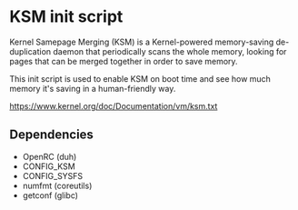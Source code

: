 # KSM init script

Kernel Samepage Merging (KSM) is a Kernel-powered memory-saving de-duplication
daemon that periodically scans the whole memory, looking for pages that can be
merged together in order to save memory.

This init script is used to enable KSM on boot time and see how much memory it's
saving in a human-friendly way.

https://www.kernel.org/doc/Documentation/vm/ksm.txt

## Dependencies

* OpenRC (duh)
* CONFIG_KSM
* CONFIG_SYSFS
* numfmt (coreutils)
* getconf (glibc)
